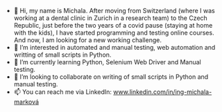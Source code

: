 - 👋 Hi, my name is Michala. After moving from Switzerland (where I was working at a dental clinic in Zurich in a research team) to the Czech Republic, just before the two years of a covid pause (staying at home with the kids), I have started programming and testing online courses. And now, I am looking for a new working challenge.
- 👀 I’m interested in automated and manual testing, web automation and writting of small scripts in Python.
- 🌱 I’m currently learning Python, Selenium Web Driver and Manual testing.
- 💞️ I’m looking to collaborate on writing of small scripts in Python and manual testing.
- 📫 You can reach me via LinkedIn: www.linkedin.com/in/ing-michala-marková 

<!---
IngMichalaM/IngMichalaM is a ✨ special ✨ repository because its `README.md` (this file) appears on your GitHub profile.
You can click the Preview link to take a look at your changes.
--->
